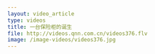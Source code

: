 ```yaml
---
layout: video_article
type: videos
title: 一台保险柜的诞生
file: http://videos.qnn.com.cn/videos376.flv
image: /image-videos/videos376.jpg
---
```

